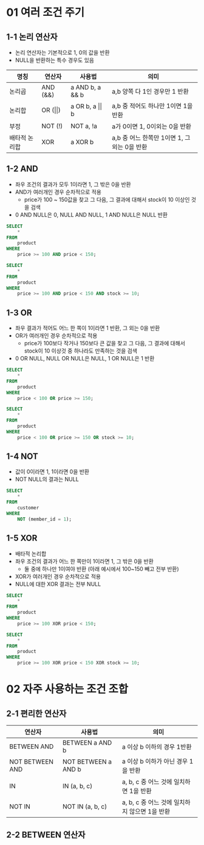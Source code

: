 # 01 여러 조건 주기

## 1-1 논리 연산자

- 논리 연산자는 기본적으로 1, 0의 값을 반환
- NULL을 반환하는 특수 경우도 있음

| 명칭          | 연산자    | 사용법           | 의미                                         |
| ------------- | --------- | ---------------- | -------------------------------------------- |
| 논리곱        | AND (&&)  | a AND b, a && b  | a,b 양쪽 다 1인 경우만 1 반환                |
| 논리합        | OR (\|\|) | a OR b, a \|\| b | a,b 중 적어도 하나만 1이면 1을 반환          |
| 부정          | NOT (!)   | NOT a, !a        | a가 0이면 1, 0이외는 0을 반환                |
| 배타적 논리합 | XOR       | a XOR b          | a,b 중 어느 한쪽만 1이면 1, 그 외는 0을 반환 |



## 1-2 AND

- 좌우 조건의 결과가 모두 1이라면 1, 그 밖은 0을 반환
- AND가 여러개인 경우 순차적으로 적용
  - price가 100 ~ 150값을 찾고 그 다음, 그 결과에 대해서 stock이 10 이상인 것을 검색
- 0 AND NULL은 0, NULL AND NULL, 1 AND NULL은 NULL 반환

```sql
SELECT
	*
FROM
	product
WHERE
	price >= 100 AND price < 150;
```

```sql
SELECT
	*
FROM
	product
WHERE
	price >= 100 AND price < 150 AND stock >= 10;
```



## 1-3 OR

- 좌우 결과가 적어도 어느 한 쪽이 1이라면 1 반환, 그 외는 0을 반환
- OR가 여러개인 경우 순차적으로 적용
  - price가 100보다 작거나 150보다 큰 값을 찾고 그 다음, 그 결과에 대해서 stock이 10 이상것 중 하나라도 만족하는 것을 검색
- 0 OR NULL, NULL OR NULL은 NULL, 1 OR NULL은 1 반환

```sql
SELECT
	*
FROM
	product
WHERE
	price < 100 OR price >= 150;
```

```sql
SELECT
	*
FROM
	product
WHERE
	price < 100 OR price >= 150 OR stock >= 10;
```



## 1-4 NOT

- 값이 0이라면 1, 1이라면 0을 반환
- NOT NULL의 결과는 NULL

```sql
SELECT
	*
FROM
	customer
WHERE
	NOT (member_id = 1);
```



## 1-5 XOR

- 배타적 논리합
- 좌우 조건의 결과가 어느 한 쪽만이 1이라면 1, 그 밖은 0을 반환
  - 둘 중에 하나만 1이여야 반환 (아래 예시에서 100~150 빼고 전부 반환)
- XOR가 여러개인 경우 순차적으로 적용
- NULL에 대한 XOR 결과는 전부 NULL

```sql
SELECT
	*
FROM
	product
WHERE
	price >= 100 XOR price < 150;
```

```sql
SELECT
	*
FROM
	product
WHERE
	price >= 100 XOR price < 150 XOR stock >= 10;
```



# 02 자주 사용하는 조건 조합

## 2-1 편리한 연산자

| 연산자          | 사용법              | 의미                                          |
| --------------- | ------------------- | --------------------------------------------- |
| BETWEEN AND     | BETWEEN a AND b     | a 이상 b 이하의 경우 1반환                    |
| NOT BETWEEN AND | NOT BETWEEN a AND b | a 이상 b 이하가 아닌 경우 1을 반환            |
| IN              | IN (a, b, c)        | a, b, c 중 어느 것에 일치하면 1을 반환        |
| NOT IN          | NOT IN (a, b, c)    | a, b, c 중 어느 것에 일치하지 않으면 1을 반환 |



## 2-2 BETWEEN 연산자